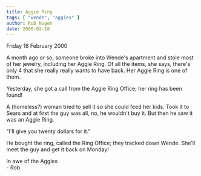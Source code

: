 ```yaml
---
title: Aggie Ring
tags: [ "wende", "aggies" ]
author: Rob Nugen
date: 2000-02-18
---
```


<p class=date>Friday 18 February 2000</p>

<p>A month ago or so, someone broke into Wende's apartment and stole most 
of her jewelry, including her Aggie Ring.  Of all the items, she says, 
there's only 4 that she really really wants to have back.  Her Aggie Ring 
is one of them.

<p>Yesterday, she got a call from the Aggie Ring Office; her ring has been 
found!

<p>A (homeless?) woman tried to sell it so she could feed her kids.  Took 
it to Sears and at first the guy was all, no, he wouldn't buy it.  But then 
he saw it was an Aggie Ring.

<p>"I'll give you twenty dollars for it."

<p>He bought the ring, called the Ring Office; they tracked down Wende. 
 She'll meet the guy and get it back on Monday!

<p>In awe of the Aggies
<br>- Rob

